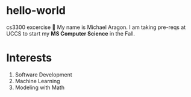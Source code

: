 # hello-world
cs3300 excercise
🙂 My name is Michael Aragon. I am taking pre-reqs at UCCS to start my **MS Computer Science** in the Fall.

# Interests
1. Software Development 
2. Machine Learning
3. Modeling with Math
